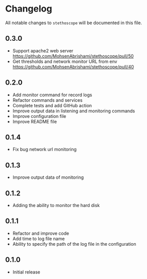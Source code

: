# Changelog

All notable changes to `stethoscope` will be documented in this file.

## 0.3.0

- Support apache2 web server https://github.com/MohsenAbrishami/stethoscope/pull/50
- Get thresholds and network monitor URL from env https://github.com/MohsenAbrishami/stethoscope/pull/40

## 0.2.0

- Add monitor command for record logs
- Refactor commands and services
- Complete tests and add GitHub action
- Improve output data in listening and monitoring commands
- Improve configuration file
- Improve README file

## 0.1.4

- Fix bug network url monitoring

## 0.1.3

- Improve output data of monitoring

## 0.1.2

- Adding the ability to monitor the hard disk

## 0.1.1

- Refactor and improve code
- Add time to log file name
- Ability to specify the path of the log file in the configuration

## 0.1.0

- Initial release